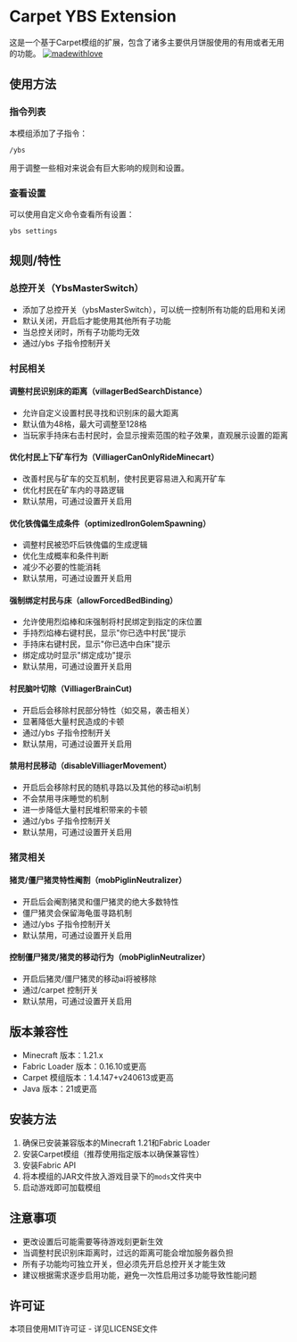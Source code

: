 # Carpet YBS Extension
这是一个基于Carpet模组的扩展，包含了诸多主要供月饼服使用的有用或者无用的功能。
[![madewithlove](https://img.shields.io/badge/made_with-%E2%9D%A4-red?style=for-the-badge&labelColor=orange
)](https://github.com/YBS-Server/Carpet-YBS-Addition)

## 使用方法

### 指令列表
本模组添加了子指令：
```
/ybs
```
用于调整一些相对来说会有巨大影响的规则和设置。

### 查看设置
可以使用自定义命令查看所有设置：

```
ybs settings
```

## 规则/特性

### 总控开关（YbsMasterSwitch）
- 添加了总控开关（ybsMasterSwitch），可以统一控制所有功能的启用和关闭
- 默认关闭，开启后才能使用其他所有子功能
- 当总控关闭时，所有子功能均无效
- 通过/ybs 子指令控制开关

### 村民相关

#### 调整村民识别床的距离（villagerBedSearchDistance）
- 允许自定义设置村民寻找和识别床的最大距离
- 默认值为48格，最大可调整至128格
- 当玩家手持床右击村民时，会显示搜索范围的粒子效果，直观展示设置的距离

#### 优化村民上下矿车行为（VilliagerCanOnlyRideMinecart）
- 改善村民与矿车的交互机制，使村民更容易进入和离开矿车
- 优化村民在矿车内的寻路逻辑
- 默认禁用，可通过设置开关启用

#### 优化铁傀儡生成条件（optimizedIronGolemSpawning）
- 调整村民被恐吓后铁傀儡的生成逻辑
- 优化生成概率和条件判断
- 减少不必要的性能消耗
- 默认禁用，可通过设置开关启用

#### 强制绑定村民与床（allowForcedBedBinding）
- 允许使用烈焰棒和床强制将村民绑定到指定的床位置
- 手持烈焰棒右键村民，显示"你已选中村民"提示
- 手持床右键村民，显示"你已选中白床"提示
- 绑定成功时显示"绑定成功"提示
- 默认禁用，可通过设置开关启用

#### 村民脑叶切除（VilliagerBrainCut)
 - 开启后会移除村民部分特性（如交易，袭击相关）
 - 显著降低大量村民造成的卡顿
 - 通过/ybs 子指令控制开关
 - 默认禁用，可通过设置开关启用

#### 禁用村民移动（disableVilliagerMovement）
 - 开启后会移除村民的随机寻路以及其他的移动ai机制
 - 不会禁用寻床睡觉的机制
 - 进一步降低大量村民堆积带来的卡顿
 - 通过/ybs 子指令控制开关
 - 默认禁用，可通过设置开关启用

### 猪灵相关


#### 猪灵/僵尸猪灵特性阉割（mobPiglinNeutralizer）
 - 开启后会阉割猪灵和僵尸猪灵的绝大多数特性
 - 僵尸猪灵会保留海龟蛋寻路机制
 - 通过/ybs 子指令控制开关
 - 默认禁用，可通过设置开关启用

#### 控制僵尸猪灵/猪灵的移动行为（mobPiglinNeutralizer）
 - 开启后猪灵/僵尸猪灵的移动ai将被移除
 - 通过/carpet 控制开关
 - 默认禁用，可通过设置开关启用

## 版本兼容性
- Minecraft 版本：1.21.x
- Fabric Loader 版本：0.16.10或更高
- Carpet 模组版本：1.4.147+v240613或更高
- Java 版本：21或更高

## 安装方法

1. 确保已安装兼容版本的Minecraft 1.21和Fabric Loader
2. 安装Carpet模组（推荐使用指定版本以确保兼容性）
3. 安装Fabric API
4. 将本模组的JAR文件放入游戏目录下的`mods`文件夹中
5. 启动游戏即可加载模组

## 注意事项
- 更改设置后可能需要等待游戏刻更新生效
- 当调整村民识别床距离时，过远的距离可能会增加服务器负担
- 所有子功能均可独立开关，但必须先开启总控开关才能生效
- 建议根据需求逐步启用功能，避免一次性启用过多功能导致性能问题

## 许可证

本项目使用MIT许可证 - 详见LICENSE文件
